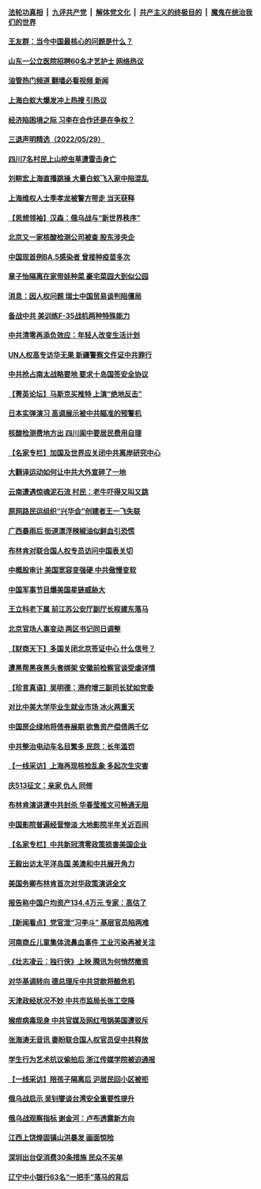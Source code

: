 ####  [法轮功真相](../../../../basic/blob/master/README.md?t=05301531) &nbsp;|&nbsp; [九评共产党](../../../../9ping.md/blob/master/README.md?t=05301531) &nbsp;|&nbsp; [解体党文化](../../../../jtdwh.md/blob/master/README.md?t=05301531)  &nbsp;|&nbsp; [共产主义的终极目的](../../../../gczydzjmd.md/blob/master/README.md?t=05301531) &nbsp;|&nbsp; [魔鬼在统治我们的世界](../../../../mgztzwmdsj.md/blob/master/README.md?t=05301531) 

#### [王友群：当今中国最核心的问题是什么？](../pages/nsc413/n13747599.md?t=05301531) 

#### [山东一公立医院招聘60名才艺护士 网络热议](../pages/nsc413/n13748430.md?t=05301531) 

#### [油管热门频道 翻墙必看视频 新闻](http://45.76.130.85:81/youtube.html?05301531)


#### [上海白蚁大爆发冲上热搜 引热议](../pages/nsc413/n13748330.md?t=05301531) 

#### [经济陷困境之际 习李在合作还是在争权？](../pages/nsc413/n13747580.md?t=05301531) 

#### [三退声明精选（2022/05/29）](../pages/nsc413/n13748315.md?t=05301531) 

#### [四川7名村民上山挖虫草遭雷击身亡](../pages/nsc413/n13748275.md?t=05301531) 

#### [刘畊宏上海直播跳操 大量白蚁飞入家中陷混乱](../pages/nsc413/n13748216.md?t=05301531) 

#### [上海维权人士季孝龙被警方带走 当天获释](../pages/nsc413/n13748253.md?t=05301531) 

#### [【思想领袖】汉森：俄乌战与“新世界秩序”](../pages/nsc413/n13710805.md?t=05301531) 

#### [北京又一家核酸检测公司被查 股东涉央企](../pages/nsc413/n13748205.md?t=05301531) 

#### [中国现首例BA.5感染者 曾接种疫苗多次](../pages/nsc413/n13748215.md?t=05301531) 

#### [章子怡隔离在家带娃种菜 豪宅菜园大到似公园](../pages/nsc413/n13748200.md?t=05301531) 

#### [消息：因人权问题 瑞士中国贸易谈判陷僵局](../pages/nsc413/n13748201.md?t=05301531) 

#### [备战中共 美训练F-35战机两种特殊能力](../pages/nsc413/n13743980.md?t=05301531) 

#### [中共清零再添负效应：年轻人改变生活计划](../pages/nsc413/n13748102.md?t=05301531) 

#### [UN人权高专访华无果 新疆警察文件证中共罪行](../pages/nsc413/n13748112.md?t=05301531) 

#### [中共抢占南太战略要地 要求十岛国签安全协议](../pages/nsc413/n13748106.md?t=05301531) 

#### [【菁英论坛】马斯克买推特 上演“绝地反击”](../pages/nsc413/n13747641.md?t=05301531) 

#### [日本实弹演习 高调展示被中共瞄准的预警机](../pages/nsc413/n13748020.md?t=05301531) 

#### [核酸检测费地方出 四川阆中要居民费用自理](../pages/nsc413/n13747265.md?t=05301531) 

#### [【名家专栏】加国及世界应关闭中共离岸研究中心](../pages/nsc413/n13748012.md?t=05301531) 

#### [大翻译运动如何让中共大外宣碎了一地](../pages/nsc413/n13743979.md?t=05301531) 

#### [云南遭遇惊魂泥石流 村民：老牛吓得又叫又跳](../pages/nsc413/n13747939.md?t=05301531) 

#### [原网路民运组织“兴华会”创建者王一飞失联](../pages/nsc413/n13747904.md?t=05301531) 

#### [广西暴雨后 街道漂浮辣椒油似鲜血引恐慌](../pages/nsc413/n13747767.md?t=05301531) 

#### [布林肯对联合国人权专员访问中国表关切](../pages/nsc413/n13747144.md?t=05301531) 

#### [中概股审计 美国宽容变强硬 中共傲慢变软](../pages/nsc413/n13747819.md?t=05301531) 

#### [中国军事节目爆美国星链威胁大](../pages/nsc413/n13747800.md?t=05301531) 


#### [王立科老下属 前江苏公安厅副厅长程建东落马](../pages/nsc413/n13747719.md?t=05301531) 

#### [北京官场人事变动 两区书记同日调整](../pages/nsc413/n13747720.md?t=05301531) 

#### [【财商天下】多国关闭北京签证中心 什么信号？](../pages/nsc413/n13747687.md?t=05301531) 

#### [遭黑帮黑夜黑头套绑架 安徽前检察官谈受虐详情](../pages/nsc413/n13747659.md?t=05301531) 

#### [【珍言真语】吴明德：港府增三副司长犹如党委](../pages/nsc413/n13747622.md?t=05301531) 

#### [对比中美大学毕业生就业市场 冰火两重天](../pages/nsc413/n13747528.md?t=05301531) 

#### [中国房企绿地将债券展期 欲售资产偿债两千亿](../pages/nsc413/n13747588.md?t=05301531) 

#### [中共整治电动车名目繁多 民怨：长年滥罚](../pages/nsc413/n13747579.md?t=05301531) 

#### [【一线采访】上海再现核检乱象 多起次生灾害](../pages/nsc413/n13747317.md?t=05301531) 

#### [庆513征文：亲家 仇人 同修](../pages/nsc413/n13747547.md?t=05301531) 

#### [布林肯演讲遭中共封杀 华春莹推文可畅通无阻](../pages/nsc413/n13747499.md?t=05301531) 

#### [中国影院普遍经营惨淡 大地影院半年关近百间](../pages/nsc413/n13747568.md?t=05301531) 

#### [【名家专栏】中共新冠清零政策损害美国企业](../pages/nsc413/n13747458.md?t=05301531) 

#### [王毅出访太平洋岛国 美澳和中共展开角力](../pages/nsc413/n13747108.md?t=05301531) 

#### [美国务卿布林肯首次对华政策演讲全文](../pages/nsc413/n13747482.md?t=05301531) 

#### [报告称中国户均资产134.4万元 专家：高估了](../pages/nsc413/n13747372.md?t=05301531) 

#### [【新闻看点】党官泄“习李斗” 基层官员陷两难](../pages/nsc413/n13746861.md?t=05301531) 

#### [河南商丘儿童集体流鼻血事件 工业污染再被关注](../pages/nsc413/n13747065.md?t=05301531) 

#### [《壮志凌云：独行侠》上映 腾讯为何悄然撤资](../pages/nsc413/n13747452.md?t=05301531) 

#### [对华基调转向 德总理斥中共贷款将酿危机](../pages/nsc413/n13747475.md?t=05301531) 

#### [天津政经状况不妙 中共市监局长张工空降](../pages/nsc413/n13747453.md?t=05301531) 

#### [猴痘病毒现身 中共官媒及网红甩锅美国遭驳斥](../pages/nsc413/n13747230.md?t=05301531) 

#### [张海涛无音讯 妻盼联合国人权官员促中共释放](../pages/nsc413/n13747402.md?t=05301531) 

#### [学生行为艺术抗议偷拍后 浙江传媒学院被迫通报](../pages/nsc413/n13747378.md?t=05301531) 

#### [【一线采访】陪孩子隔离后 沪居民回小区被拒](../pages/nsc413/n13747354.md?t=05301531) 

#### [俄乌战启示 吴钊燮谈台湾安全重要性提升](../pages/nsc413/n13747178.md?t=05301531) 

#### [俄乌战观察指标 谢金河：卢布透露新方向](../pages/nsc413/n13747325.md?t=05301531) 

#### [江西上饶煌固镇山洪暴发 画面惊险](../pages/nsc413/n13747365.md?t=05301531) 

#### [深圳出台促消费30条措施 民众不买单](../pages/nsc413/n13747351.md?t=05301531) 

#### [辽宁中小银行63名“一把手”落马的背后](../pages/nsc413/n13747346.md?t=05301531) 

<img src='http://gfw-breaker.win/goodnews/indexes/nsc413.md' width='0px' height='0px'/>
